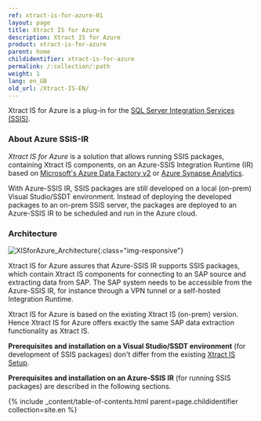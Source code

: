 ```yaml
---
ref: xtract-is-for-azure-01
layout: page
title: Xtract IS for Azure
description: Xtract IS for Azure 
product: xtract-is-for-azure
parent: home
childidentifier: xtract-is-for-azure
permalink: /:collection/:path
weight: 1
lang: en_GB
old_url: /Xtract-IS-EN/
---
```

Xtract IS for Azure is a plug-in for the [SQL Server Integration Services (SSIS)](https://docs.microsoft.com/en-us/sql/integration-services/sql-server-integration-services).

### About Azure SSIS-IR

*Xtract IS for Azure* is a solution that allows running SSIS packages, containing Xtract IS components, on an Azure-SSIS Integration Runtime (IR) based on [Microsoft's Azure Data Factory v2](https://docs.microsoft.com/en-us/azure/data-factory/create-azure-ssis-integration-runtime) or [Azure Synapse Analytics](https://docs.microsoft.com/en-us/azure/synapse-analytics/).

With Azure-SSIS IR, SSIS packages are still developed on a local (on-prem) Visual Studio/SSDT environment.
Instead of deploying the developed packages to an on-prem SSIS server, the packages are deployed to an Azure-SSIS IR to be scheduled and run in the Azure cloud.

### Architecture

![XISforAzure_Architecture](/img/content/xis/Xtract_IS_for_Azure.png){:class="img-responsive"}

Xtract IS for Azure assures that Azure-SSIS IR supports SSIS packages, which contain Xtract IS components for connecting to an SAP source and extracting data from SAP.
The SAP system needs to be accessible from the Azure-SSIS IR, for instance through a VPN tunnel or a self-hosted Integration Runtime.

Xtract IS for Azure is based on the existing Xtract IS (on-prem) version.
Hence Xtract IS for Azure offers exactly the same SAP data extraction functionality as Xtract IS.

**Prerequisites and installation on a Visual Studio/SSDT environment** (for development of SSIS packages) don't differ from the existing [Xtract IS Setup](./introduction/installation).

**Prerequisites and installation on an Azure-SSIS IR** (for running SSIS packages) are described in the following sections.

{% include _content/table-of-contents.html parent=page.childidentifier collection=site.en %}
